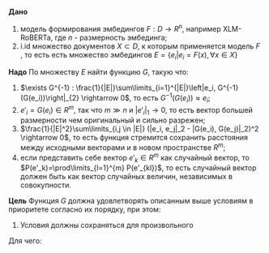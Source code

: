 **Дано**
1) модель формирования эмбедингов $F: D \rightarrow R^{n}$, например XLM-RoBERTa, где $n$ - размерность эмбединга;
2) i.id множество документов $X \subset D$, к которым применяется модель $F$ , то есть есть множество эмбедингов $E = \{e_i | e_i = F(x), \forall x \in X\}$

**Надо**
По множеству $E$ найти функцию $G$, такую что:
1) $\exists G^{-1} : \frac{1}{|E|}\sum\limits_{i=1}^{|E|}\left|e_i, G^{-1}(G(e_i))\right|_{2} \rightarrow 0$, то есть $G^{-1}(G(e_i)) \approx e_i$;
2) $e'_i = G(e_i) \in R^{m}$, так что $m \gg n$ и $\left| e'_{i} \right|_{1} \rightarrow 0$, то есть вектор большей размерности чем оригинальный и сильно разрежен;
3) $\frac{1}{|E|^2}\sum\limits_{i,j \in |E|} (|e_i, e_j|_2 - |G(e_i), G(e_j)|_2)^2 \rightarrow 0$, то есть функция стремится сохранить расстояния между исходными векторами и в новом пространстве $R^m$;
4) если представить себе вектор $e'_k \in R^{m}$ как случайный вектор, то $P(e'_k)=\prod\limits_{l=1}^{m} P(e'_{kl})$, то есть случайный вектор должен быть как вектор случайных величин, независимых в совокупности.

**Цель**
Функция $G$ должна удовлетворять описанным выше условиям в приоритете согласно их порядку, при этом:
1) Условия должны сохраняться для произвольного 

Для чего:


